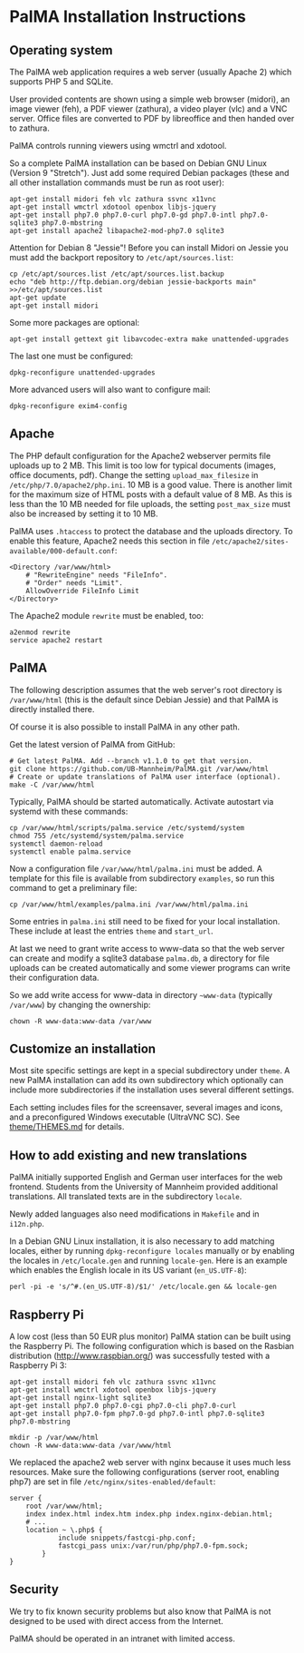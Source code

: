 PalMA Installation Instructions
===============================

Operating system
----------------

The PalMA web application requires a web server (usually Apache 2) which
supports PHP 5 and SQLite.

User provided contents are shown using a simple web browser (midori),
an image viewer (feh), a PDF viewer (zathura), a video player (vlc) and a VNC
server.
Office files are converted to PDF by libreoffice and then handed over to
zathura.

PalMA controls running viewers using wmctrl and xdotool.

So a complete PalMA installation can be based on Debian GNU Linux (Version 9
"Stretch").
Just add some required Debian packages (these and all other installation
commands must be run as root user):

    apt-get install midori feh vlc zathura ssvnc x11vnc
    apt-get install wmctrl xdotool openbox libjs-jquery
    apt-get install php7.0 php7.0-curl php7.0-gd php7.0-intl php7.0-sqlite3 php7.0-mbstring
    apt-get install apache2 libapache2-mod-php7.0 sqlite3

Attention for Debian 8 "Jessie"! Before you can install Midori on Jessie you
must add the
backport repository to `/etc/apt/sources.list`:

    cp /etc/apt/sources.list /etc/apt/sources.list.backup
    echo "deb http://ftp.debian.org/debian jessie-backports main" >>/etc/apt/sources.list
    apt-get update
    apt-get install midori

Some more packages are optional:

    apt-get install gettext git libavcodec-extra make unattended-upgrades

The last one must be configured:

    dpkg-reconfigure unattended-upgrades

More advanced users will also want to configure mail:

    dpkg-reconfigure exim4-config


Apache
------

The PHP default configuration for the Apache2 webserver permits file uploads
up to 2 MB. This limit is too low for typical documents (images,
office documents, pdf). Change the setting `upload_max_filesize` in
`/etc/php/7.0/apache2/php.ini`. 10 MB is a good value. There is another limit
for the maximum size of HTML posts with a default value of 8 MB.
As this is less than the 10 MB needed for file uploads, the setting
`post_max_size` must also be increased by setting it to 10 MB.

PalMA uses `.htaccess` to protect the database and the uploads directory.
To enable this feature, Apache2 needs this section in file
`/etc/apache2/sites-available/000-default.conf`:

    <Directory /var/www/html>
        # "RewriteEngine" needs "FileInfo".
        # "Order" needs "Limit".
        AllowOverride FileInfo Limit
    </Directory>

The Apache2 module `rewrite` must be enabled, too:

    a2enmod rewrite
    service apache2 restart

PalMA
-----

The following description assumes that the web server's root directory
is `/var/www/html` (this is the default since Debian Jessie)
and that PalMA is directly installed there.

Of course it is also possible to install PalMA in any other path.

Get the latest version of PalMA from GitHub:

    # Get latest PalMA. Add --branch v1.1.0 to get that version.
    git clone https://github.com/UB-Mannheim/PalMA.git /var/www/html
    # Create or update translations of PalMA user interface (optional).
    make -C /var/www/html

Typically, PalMA should be started automatically. Activate autostart via
systemd
with
these commands:

    cp /var/www/html/scripts/palma.service /etc/systemd/system
    chmod 755 /etc/systemd/system/palma.service
    systemctl daemon-reload
    systemctl enable palma.service

Now a configuration file `/var/www/html/palma.ini` must be added.
A template for this file is available from subdirectory `examples`, so run
this command to get a preliminary file:

    cp /var/www/html/examples/palma.ini /var/www/html/palma.ini

Some entries in `palma.ini` still need to be fixed for your local installation.
These include at least the entries `theme` and `start_url`.

At last we need to grant write access to www-data so that the web server can
create and modify a sqlite3 database `palma.db`, a directory for file uploads
can be created automatically and some viewer programs can write their
configuration data.

So we add write access for www-data in directory `~www-data` (typically
`/var/www`) by changing the ownership:

    chown -R www-data:www-data /var/www


Customize an installation
-------------------------

Most site specific settings are kept in a special subdirectory under `theme`.
A new PalMA installation can add its own subdirectory which optionally can
include more subdirectories if the installation uses several different
settings.

Each setting includes files for the screensaver, several images and icons,
and a preconfigured Windows executable (UltraVNC SC).
See [theme/THEMES.md](theme/THEMES.md) for details.


How to add existing and new translations
----------------------------------------

PalMA initially supported English and German user interfaces for the web
frontend.
Students from the University of Mannheim provided additional translations. All
translated texts are in the subdirectory `locale`.

Newly added languages also need modifications in `Makefile`
and in `i12n.php`.

In a Debian GNU Linux installation, it is also necessary to add matching
locales, either by running `dpkg-reconfigure locales` manually or by enabling
the locales in `/etc/locale.gen` and running `locale-gen`. Here is an
example which enables the English locale in its US variant (`en_US.UTF-8`):

    perl -pi -e 's/^#.(en_US.UTF-8)/$1/' /etc/locale.gen && locale-gen


Raspberry Pi
------------

A low cost (less than 50 EUR plus monitor) PalMA station can be built using
the Raspberry Pi. The following configuration which is based on the Rasbian
distribution (<http://www.raspbian.org/>) was successfully tested with a
Raspberry Pi 3:

    apt-get install midori feh vlc zathura ssvnc x11vnc
    apt-get install wmctrl xdotool openbox libjs-jquery
    apt-get install nginx-light sqlite3
    apt-get install php7.0 php7.0-cgi php7.0-cli php7.0-curl
    apt-get install php7.0-fpm php7.0-gd php7.0-intl php7.0-sqlite3 php7.0-mbstring

    mkdir -p /var/www/html
    chown -R www-data:www-data /var/www/html

We replaced the apache2 web server with nginx because it uses much
less resources. Make sure the following configurations (server root, enabling php7) are set in
file `/etc/nginx/sites-enabled/default`:

    server {
        root /var/www/html;
        index index.html index.htm index.php index.nginx-debian.html;
        # ...
        location ~ \.php$ {
                include snippets/fastcgi-php.conf;
                fastcgi_pass unix:/var/run/php/php7.0-fpm.sock;
            }
    }


Security
--------

We try to fix known security problems but also know that PalMA is not
designed to be used with direct access from the Internet.

PalMA should be operated in an intranet with limited access.
